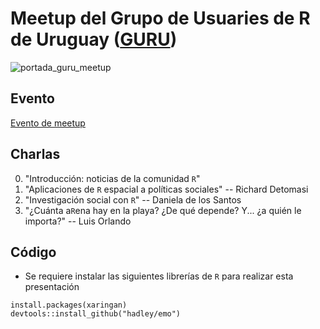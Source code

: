 # Meetup del Grupo de Usuaries de R de Uruguay ([GURU](https://www.meetup.com/es/GURU-mvd/))

![portada_guru_meetup](https://secure.meetupstatic.com/photos/event/8/d/6/e/600_475776206.jpeg)

## Evento

[Evento de meetup](https://www.meetup.com/es/GURU-mvd/events/263777768/)

## Charlas

0. "Introducción: noticias de la comunidad `R`"
1. "Aplicaciones de `R` espacial a políticas sociales" -- Richard Detomasi
2. "Investigación social con `R`" -- Daniela de los Santos
3. "¿Cuánta a`R`ena hay en la playa? ¿De qué depende? Y... ¿a quién le importa?" -- Luis Orlando

## Código

- Se requiere instalar las siguientes librerías de `R` para realizar esta presentación

```
install.packages(xaringan)
devtools::install_github("hadley/emo")
```
